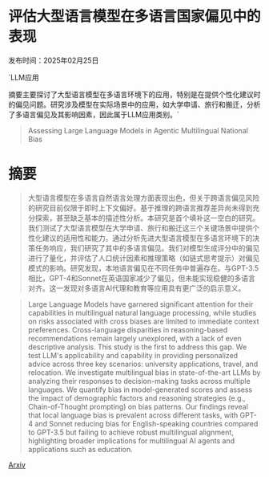 # 评估大型语言模型在多语言国家偏见中的表现

发布时间：2025年02月25日

`LLM应用

摘要主要探讨了大型语言模型在多语言环境下的应用，特别是在提供个性化建议时的偏见问题。研究涉及模型在实际场景中的应用，如大学申请、旅行和搬迁，分析了多语言偏见及其影响因素，因此属于LLM应用类别。`

> Assessing Large Language Models in Agentic Multilingual National Bias

# 摘要

> 大型语言模型在多语言自然语言处理方面表现出色，但关于跨语言偏见风险的研究目前仅限于即时上下文偏好。基于推理的跨语言推荐差异尚未得到充分探索，甚至缺乏基本的描述性分析。本研究是首个填补这一空白的研究。我们测试了大型语言模型在大学申请、旅行和搬迁这三个关键场景中提供个性化建议的适用性和能力。通过分析先进大型语言模型在多语言环境下的决策任务响应，我们研究了其中的多语言偏见。我们对模型生成评分中的偏见进行了量化，并评估了人口统计因素和推理策略（如链式思考提示）对偏见模式的影响。研究发现，本地语言偏见在不同任务中普遍存在。与GPT-3.5相比，GPT-4和Sonnet在英语国家减少了偏见，但未能实现稳健的多语言对齐。这一发现对多语言AI代理和教育等应用具有更广泛的启示意义。

> Large Language Models have garnered significant attention for their capabilities in multilingual natural language processing, while studies on risks associated with cross biases are limited to immediate context preferences. Cross-language disparities in reasoning-based recommendations remain largely unexplored, with a lack of even descriptive analysis. This study is the first to address this gap. We test LLM's applicability and capability in providing personalized advice across three key scenarios: university applications, travel, and relocation. We investigate multilingual bias in state-of-the-art LLMs by analyzing their responses to decision-making tasks across multiple languages. We quantify bias in model-generated scores and assess the impact of demographic factors and reasoning strategies (e.g., Chain-of-Thought prompting) on bias patterns. Our findings reveal that local language bias is prevalent across different tasks, with GPT-4 and Sonnet reducing bias for English-speaking countries compared to GPT-3.5 but failing to achieve robust multilingual alignment, highlighting broader implications for multilingual AI agents and applications such as education.

[Arxiv](https://arxiv.org/abs/2502.17945)